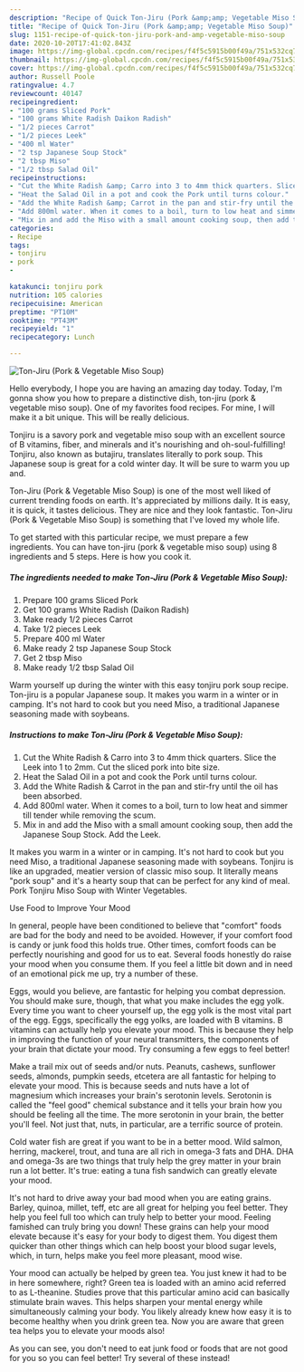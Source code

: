 ```yaml
---
description: "Recipe of Quick Ton-Jiru (Pork &amp;amp; Vegetable Miso Soup)"
title: "Recipe of Quick Ton-Jiru (Pork &amp;amp; Vegetable Miso Soup)"
slug: 1151-recipe-of-quick-ton-jiru-pork-and-amp-vegetable-miso-soup
date: 2020-10-20T17:41:02.843Z
image: https://img-global.cpcdn.com/recipes/f4f5c5915b00f49a/751x532cq70/ton-jiru-pork-vegetable-miso-soup-recipe-main-photo.jpg
thumbnail: https://img-global.cpcdn.com/recipes/f4f5c5915b00f49a/751x532cq70/ton-jiru-pork-vegetable-miso-soup-recipe-main-photo.jpg
cover: https://img-global.cpcdn.com/recipes/f4f5c5915b00f49a/751x532cq70/ton-jiru-pork-vegetable-miso-soup-recipe-main-photo.jpg
author: Russell Poole
ratingvalue: 4.7
reviewcount: 40147
recipeingredient:
- "100 grams Sliced Pork"
- "100 grams White Radish Daikon Radish"
- "1/2 pieces Carrot"
- "1/2 pieces Leek"
- "400 ml Water"
- "2 tsp Japanese Soup Stock"
- "2 tbsp Miso"
- "1/2 tbsp Salad Oil"
recipeinstructions:
- "Cut the White Radish &amp; Carro into 3 to 4mm thick quarters. Slice the Leek into 1 to 2mm. Cut the sliced pork into bite size."
- "Heat the Salad Oil in a pot and cook the Pork until turns colour."
- "Add the White Radish &amp; Carrot in the pan and stir-fry until the oil has been absorbed."
- "Add 800ml water. When it comes to a boil, turn to low heat and simmer till tender while removing the scum."
- "Mix in and add the Miso with a small amount cooking soup, then add the Japanese Soup Stock. Add the Leek."
categories:
- Recipe
tags:
- tonjiru
- pork
- 

katakunci: tonjiru pork  
nutrition: 105 calories
recipecuisine: American
preptime: "PT10M"
cooktime: "PT43M"
recipeyield: "1"
recipecategory: Lunch

---
```



![Ton-Jiru (Pork &amp; Vegetable Miso Soup)](https://img-global.cpcdn.com/recipes/f4f5c5915b00f49a/751x532cq70/ton-jiru-pork-vegetable-miso-soup-recipe-main-photo.jpg)

Hello everybody, I hope you are having an amazing day today. Today, I'm gonna show you how to prepare a distinctive dish, ton-jiru (pork &amp; vegetable miso soup). One of my favorites food recipes. For mine, I will make it a bit unique. This will be really delicious.

Tonjiru is a savory pork and vegetable miso soup with an excellent source of B vitamins, fiber, and minerals and it&#39;s nourishing and oh-soul-fulfilling! Tonjiru, also known as butajiru, translates literally to pork soup. This Japanese soup is great for a cold winter day. It will be sure to warm you up and.

Ton-Jiru (Pork &amp; Vegetable Miso Soup) is one of the most well liked of current trending foods on earth. It's appreciated by millions daily. It is easy, it is quick, it tastes delicious. They are nice and they look fantastic. Ton-Jiru (Pork &amp; Vegetable Miso Soup) is something that I've loved my whole life.


To get started with this particular recipe, we must prepare a few ingredients. You can have ton-jiru (pork &amp; vegetable miso soup) using 8 ingredients and 5 steps. Here is how you cook it.

<!--inarticleads1-->

##### The ingredients needed to make Ton-Jiru (Pork &amp; Vegetable Miso Soup):

1. Prepare 100 grams Sliced Pork
1. Get 100 grams White Radish (Daikon Radish)
1. Make ready 1/2 pieces Carrot
1. Take 1/2 pieces Leek
1. Prepare 400 ml Water
1. Make ready 2 tsp Japanese Soup Stock
1. Get 2 tbsp Miso
1. Make ready 1/2 tbsp Salad Oil


Warm yourself up during the winter with this easy tonjiru pork soup recipe. Ton-jiru is a popular Japanese soup. It makes you warm in a winter or in camping. It&#39;s not hard to cook but you need Miso, a traditional Japanese seasoning made with soybeans. 

<!--inarticleads2-->

##### Instructions to make Ton-Jiru (Pork &amp; Vegetable Miso Soup):

1. Cut the White Radish &amp; Carro into 3 to 4mm thick quarters. Slice the Leek into 1 to 2mm. Cut the sliced pork into bite size.
1. Heat the Salad Oil in a pot and cook the Pork until turns colour.
1. Add the White Radish &amp; Carrot in the pan and stir-fry until the oil has been absorbed.
1. Add 800ml water. When it comes to a boil, turn to low heat and simmer till tender while removing the scum.
1. Mix in and add the Miso with a small amount cooking soup, then add the Japanese Soup Stock. Add the Leek.


It makes you warm in a winter or in camping. It&#39;s not hard to cook but you need Miso, a traditional Japanese seasoning made with soybeans. Tonjiru is like an upgraded, meatier version of classic miso soup. It literally means &#34;pork soup&#34; and it&#39;s a hearty soup that can be perfect for any kind of meal. Pork Tonjiru Miso Soup with Winter Vegetables. 

Use Food to Improve Your Mood


In general, people have been conditioned to believe that "comfort" foods are bad for the body and need to be avoided. However, if your comfort food is candy or junk food this holds true. Other times, comfort foods can be perfectly nourishing and good for us to eat. Several foods honestly do raise your mood when you consume them. If you feel a little bit down and in need of an emotional pick me up, try a number of these.

Eggs, would you believe, are fantastic for helping you combat depression. You should make sure, though, that what you make includes the egg yolk. Every time you want to cheer yourself up, the egg yolk is the most vital part of the egg. Eggs, specifically the egg yolks, are loaded with B vitamins. B vitamins can actually help you elevate your mood. This is because they help in improving the function of your neural transmitters, the components of your brain that dictate your mood. Try consuming a few eggs to feel better!

Make a trail mix out of seeds and/or nuts. Peanuts, cashews, sunflower seeds, almonds, pumpkin seeds, etcetera are all fantastic for helping to elevate your mood. This is because seeds and nuts have a lot of magnesium which increases your brain's serotonin levels. Serotonin is called the "feel good" chemical substance and it tells your brain how you should be feeling all the time. The more serotonin in your brain, the better you'll feel. Not just that, nuts, in particular, are a terrific source of protein.

Cold water fish are great if you want to be in a better mood. Wild salmon, herring, mackerel, trout, and tuna are all rich in omega-3 fats and DHA. DHA and omega-3s are two things that truly help the grey matter in your brain run a lot better. It's true: eating a tuna fish sandwich can greatly elevate your mood. 

It's not hard to drive away your bad mood when you are eating grains. Barley, quinoa, millet, teff, etc are all great for helping you feel better. They help you feel full too which can truly help to better your mood. Feeling famished can truly bring you down! These grains can help your mood elevate because it's easy for your body to digest them. You digest them quicker than other things which can help boost your blood sugar levels, which, in turn, helps make you feel more pleasant, mood wise.

Your mood can actually be helped by green tea. You just knew it had to be in here somewhere, right? Green tea is loaded with an amino acid referred to as L-theanine. Studies prove that this particular amino acid can basically stimulate brain waves. This helps sharpen your mental energy while simultaneously calming your body. You likely already knew how easy it is to become healthy when you drink green tea. Now you are aware that green tea helps you to elevate your moods also!

As you can see, you don't need to eat junk food or foods that are not good for you so you can feel better! Try several of these instead!

